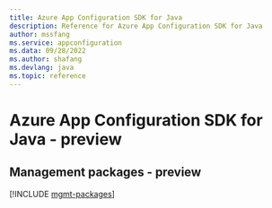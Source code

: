 ```yaml
---
title: Azure App Configuration SDK for Java
description: Reference for Azure App Configuration SDK for Java
author: mssfang
ms.service: appconfiguration
ms.data: 09/28/2022
ms.author: shafang
ms.devlang: java
ms.topic: reference
---
```

# Azure App Configuration SDK for Java - preview

## Management packages - preview
[!INCLUDE [mgmt-packages](app-configuration-mgmt-index.md)]